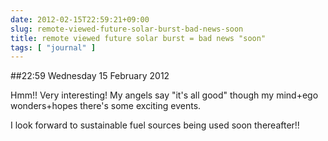 ```yaml
---
date: 2012-02-15T22:59:21+09:00
slug: remote-viewed-future-solar-burst-bad-news-soon
title: remote viewed future solar burst = bad news "soon"
tags: [ "journal" ]
---
```


##22:59 Wednesday 15 February 2012

 

Hmm!!  Very interesting!  My angels say "it's all good" though my mind+ego wonders+hopes there's some exciting events.

 

I look forward to sustainable fuel sources being used soon thereafter!!
